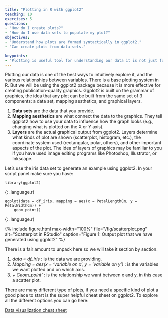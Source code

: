 ```yaml
---
title: "Plotting in R with ggplot2"
teaching: 10
exercises: 5
questions:
- "How do I create plots?"
- "How do I use data sets to populate my plot?"
objectives:
- "Understand how plots are formed syntactically in ggplot2."
- "Can create plots from data sets."

keypoints:
- "Plotting is useful tool for understanding our data it is not just for results visualisation"
---
```


Plotting our data is one of the best ways to intuitively explore it, and the various relationships between variables. There is a base plotting system in R. But we will be using the ggplot2 package because it is more effective for creating publication-quality graphics. Ggplot2 is built on the grammar of graphics, the idea that any plot can be built from the same set of 3 components: a data set, mapping aesthetics, and graphical layers.

1.	**Data sets** are the data that you provide.
2.	**Mapping aesthetics** are what connect the data to the graphics. They tell ggplot2 how to use your data to influence how the graph looks (e.g., changing what is plotted on the X or Y axis).
3.	**Layers** are the actual graphical output from ggplot2. Layers determine what kinds of plot are shown (scatterplot, histogram, etc.), the coordinate system used (rectangular, polar, others), and other important aspects of the plot. The idea of layers of graphics may be familiar to you if you have used image editing programs like Photoshop, Illustrator, or Inkscape.


Let’s use the iris data set to generate an example using ggplot2. In your script panel make sure you have:

```
library(ggplot2)
```
{: .language.r}


```
ggplot(data = df_iris, mapping = aes(x = PetalLengthCm, y = PetalWidthCm)) +
	geom_point()

```
{: .language.r}

{% include figure.html max-width="100%" file="/fig/scatterplot.png" 
alt="Scatterplot in RStudio" caption="Figure 1: Output plot that we have generated using ggplot2" %}


There is a fair amount to unpack here so we will take it section by section. 
1.	*data = df_iris* : is the data we are providing.
2.	*Mapping = aes(x = ‘variable on x’, y = ‘variable on y’)* : is the variables we want plotted and on which axis.
3.	*+ Geom_point’* : is the relationship we want between x and y, in this case a scatter plot.

There are many different type of plots, if you need a specific kind of plot a good place to start is the super helpful cheat sheet on ggplot2. To explore all the different options you can go here:


[Data visualization cheat sheet](https://www.rstudio.org/links/data_visualization_cheat_sheet)



